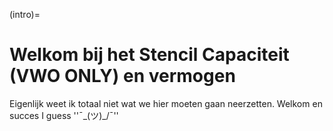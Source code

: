 (intro)=
# Welkom bij het Stencil Capaciteit (VWO ONLY) en vermogen

Eigenlijk weet ik totaal niet wat we hier moeten gaan neerzetten. 
Welkom en succes I guess ''¯\_(ツ)_/¯''
